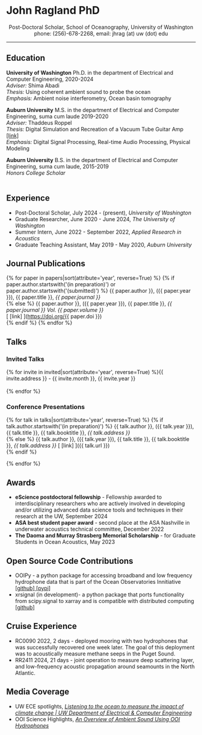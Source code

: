 </br>
</br>
</br>

# John Ragland PhD
<p style="text-align: center;">Post-Doctoral Scholar, School of Oceanography, University of Washington </br> phone: (256)-678-2268, email: jhrag (at) uw (dot) edu</p>

---
## Education
**University of Washington**
Ph.D. in the department of Electrical and Computer Engineering, 2020-2024</br>
*Adviser:* Shima Abadi</br>
*Thesis:* Using coherent ambient sound to probe the ocean</br>
*Emphasis:* Ambient noise interferometry, Ocean basin tomography</br>

**Auburn University**
M.S. in the department of Electrical and Computer Engineering, suma cum laude 2019-2020</br>
*Adviser:* Thaddeus Roppel</br>
*Thesis:* Digital Simulation and Recreation of a Vacuum Tube Guitar Amp [ [link] ](http://hdl.handle.net/10415/7112)</br>
*Emphasis:* Digital Signal Processing, Real-time Audio Processing, Physical Modeling

**Auburn University**
B.S. in the department of Electrical and Computer Engineering, suma cum laude, 2015-2019</br>
*Honors College Scholar*</br>
</br>

## Experience
- Post-Doctoral Scholar, July 2024 - (present), *University of Washington*
- Graduate Researcher, June 2020 - June 2024, *The University of Washington*
- Summer Intern, June 2022 - September 2022, *Applied Research in Acoustics*
- Graduate Teaching Assistant, May 2019 - May 2020, *Auburn University*

## Journal Publications

{% for paper in papers|sort(attribute='year', reverse=True) %}
  {% if paper.author.startswith('(in preparation)') or paper.author.startswith('(submitted)') %}
    {{ paper.author }}, ({{ paper.year }}), {{ paper.title }}, *{{ paper.journal }}* </br>
  {% else %}
    {{ paper.author }}, ({{ paper.year }}), {{ paper.title }}, *{{ paper.journal }} Vol. {{ paper.volume }}* </br>[ [link] ](https://doi.org/{{ paper.doi }}) </br>
  {% endif %}
{% endfor %}


## Talks

### Invited Talks
{% for invite in invited|sort(attribute='year', reverse=True) %}{{ invite.address }} - {{ invite.month }}, {{ invite.year }}</br></br>
{% endfor %}

### Conference Presentations
{% for talk in talks|sort(attribute='year', reverse=True) %}
  {% if talk.author.startswith('(in preparation)')  %}
    {{ talk.author }}, ({{ talk.year }}), {{ talk.title }}, {{ talk.booktitle }}, *{{ talk.address }}* </br>
  {% else %}
    {{ talk.author }}, ({{ talk.year }}), {{ talk.title }}, {{ talk.booktitle }}, *{{ talk.address }}* [ [link] ]({{ talk.url }})</br>
  {% endif %}


{% endfor %}

## Awards

- **eScience postdoctoral fellowship** - Fellowship awarded to interdisciplinary researchers who are actively involved in developing and/or utilizing advanced data science tools and techniques in their research at the UW, September 2024
- **ASA best student paper award** - second place at the ASA Nashville in underwater acoustics technical committee, December 2022
- **The Daoma and Murray Strasberg Memorial Scholarship** - for Graduate Students in Ocean Acoustics, May 2023

## Open Source Code Contributions
- OOIPy - a python package for accessing broadband and low frequency hydrophone data that is part of the Ocean Observatories Innitiative [ [github] ](https://github.com/Ocean-Data-Lab/ooipy) [ [pypi] ](https://pypi.org/project/ooipy/)
- xrsignal (in development)- a python package that ports functionality from scipy.signal to xarray and is compatible with distributed computing [ [github] ](https://github.com/John-Ragland/xrsignal) 

## Cruise Experience
- RC0090 2022, 2 days - deployed mooring with two hydrophones that was successfully recovered one week later. The goal of this deployment was to acoustically measure methane seeps in the Puget Sound.
- RR2411 2024, 21 days - joint operation to measure deep scattering layer, and low-frequency acoustic propagation around seamounts in the North Atlantic.

## Media Coverage
- UW ECE spotlights, [*Listening to the ocean to measure the impact of climate change | UW Department of Electrical & Computer Engineering*](https://web.archive.org/web/20230731211310/https://www.ece.uw.edu/spotlight/listening-to-the-ocean-climate-change/)
- OOI Science Highlights, [*An Overview of Ambient Sound Using OOI Hydrophones*](https://web.archive.org/web/20230731211602/https://oceanobservatories.org/2022/11/an-overview-of-ambient-sound-using-ooi-hydrophones/)
